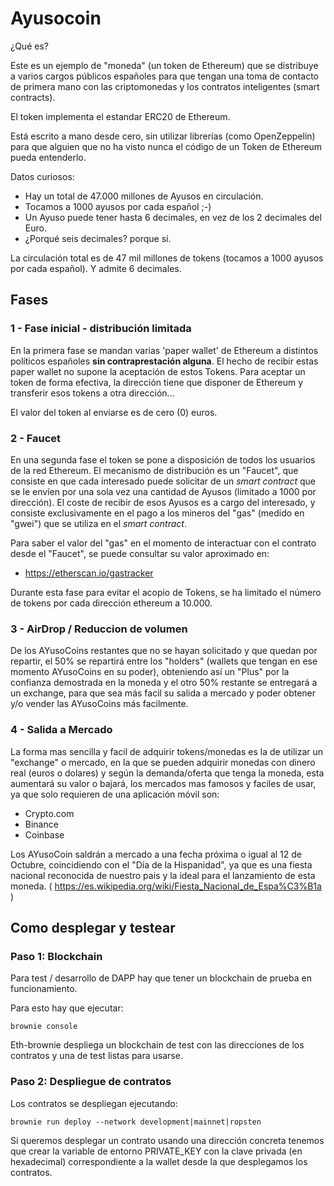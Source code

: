 # Ayusocoin

¿Qué es?

Este es un ejemplo de "moneda" (un token de Ethereum) que se distribuye
a varios cargos públicos españoles para que tengan una toma de contacto
de primera mano con las criptomonedas y los contratos inteligentes (smart contracts).

El token implementa el estandar ERC20 de Ethereum.

Está escrito a mano desde cero, sin utilizar librerías (como OpenZeppelin) para que alguien que no ha visto nunca el código de un Token de Ethereum pueda entenderlo.

Datos curiosos:

- Hay un total de 47.000 millones de Ayusos en circulación.
- Tocamos a 1000 ayusos por cada español ;-)
- Un Ayuso puede tener hasta 6 decimales, en vez de los 2 decimales del Euro.
- ¿Porqué seis decimales? porque sí.

La circulación total es de 47 mil millones de tokens (tocamos a 1000 ayusos por cada español).
Y admite 6 decimales.

## Fases

### 1 - Fase inicial - distribución limitada

En la primera fase se mandan varias 'paper wallet' de Ethereum a distintos políticos españoles **sin contraprestación alguna**.
El hecho de recibir estas paper wallet no supone la aceptación de estos Tokens.
Para aceptar un token de forma efectiva, la dirección tiene que disponer de Ethereum y transferir esos tokens a otra dirección... 

El valor del token al enviarse es de cero (0) euros.

### 2 - Faucet

En una segunda fase el token se pone a disposición de todos los usuarios de la red Ethereum.
El mecanismo de distribución es un "Faucet", que consiste en que cada interesado puede solicitar de un *smart contract* que se le envíen por una sola vez una cantidad de Ayusos (limitado a 1000 por dirección).
El coste de recibir de esos Ayusos es a cargo del interesado, y consiste exclusivamente en el pago a los mineros del "gas" (medido en "gwei") que se utiliza en el *smart contract*.


Para saber el valor del "gas" en el momento de interactuar con el contrato desde el "Faucet", se puede consultar su valor aproximado en: 
 - https://etherscan.io/gastracker

Durante esta fase para evitar el acopio de Tokens, se ha limitado el número de tokens por cada dirección ethereum a 10.000. 


### 3 - AirDrop / Reduccion de volumen

De los AYusoCoins restantes que no se hayan solicitado y que quedan por repartir, el 50% se repartirá entre los "holders" (wallets que tengan en ese momento AYusoCoins en su poder), obteniendo así un "Plus" por la confianza demostrada en la moneda y el otro 50% restante se entregará a un exchange, para que sea más facil su salida a mercado y poder obtener y/o vender las AYusoCoins más facilmente.


### 4 - Salida a Mercado

La forma mas sencilla y facil de adquirir tokens/monedas es la de utilizar un "exchange" o mercado, en la que se pueden adquirir monedas con dinero real (euros o dolares) y según la demanda/oferta que tenga la moneda, esta aumentará su valor o bajará, los mercados mas famosos y faciles de usar, ya que solo requieren de una aplicación móvil son:

 - Crypto.com
 - Binance
 - Coinbase

Los AYusoCoin saldrán a mercado a una fecha próxima o igual al 12 de Octubre, coincidiendo con el "Día de la Hispanidad", ya que es una fiesta nacional reconocida de nuestro pais y la ideal para el lanzamiento de esta moneda. ( https://es.wikipedia.org/wiki/Fiesta_Nacional_de_Espa%C3%B1a )



## Como desplegar y testear

### Paso 1: Blockchain

Para test / desarrollo de DAPP hay que tener un blockchain de prueba en funcionamiento.

Para esto hay que ejecutar:

```
brownie console
```

Eth-brownie despliega un blockchain de test con las direcciones de los contratos y una de test listas para usarse.


### Paso 2: Despliegue de contratos

Los contratos se despliegan ejecutando:

```
brownie run deploy --network development|mainnet|ropsten
```

Si queremos desplegar un contrato usando una dirección concreta tenemos que crear la variable de entorno PRIVATE_KEY con la clave privada (en hexadecimal) correspondiente a la wallet desde la que desplegamos los contratos.

